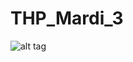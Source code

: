 # THP_Mardi_3

  ![alt tag](https://user-images.githubusercontent.com/40149119/42836366-2422061c-89fb-11e8-95f9-a6705a3de305.png)


